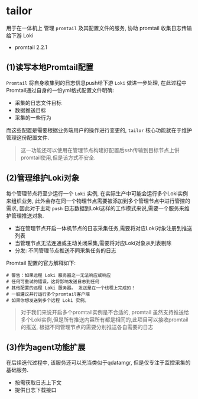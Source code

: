 # tailor

用于在一体机上 管理 `promtail` 及其配置文件的服务, 协助 promtail 收集日志传输给下游 Loki

- promtail 2.2.1

## (1)读写本地Promtail配置

`Promtail` 将自身收集到的日志信息push给下游 `Loki` 做进一步处理, 在此过程中Promtail通过自身的一份yml格式配置文件明确:

- 采集的日志文件目标
- 数据推送目标
- 采集的一些行为

而这些配置是需要根据业务端用户的操作进行变更的, `tailor` 核心功能就在于维护管理这份配置文件.

> 这一功能还可以使用在管理节点构建好配置后ssh传输到目标节点上供promtail使用,但是该方式不安全.

## (2)管理维护Loki对象

每个管理节点将至少运行一个 `Loki` 实例, 在实际生产中可能会运行多个Loki实例来组织业务, 此外会存在同一个物理节点需要被添加到多个管理节点中进行管控的需求, 因此对于主动 `push` 日志数据到Loki这样的工作模式来说,需要一个服务来维护管理推送对象.

- 当在管理节点开启一体机节点的日志采集任务,需要将对应Loki对象注册到推送列表
- 当管理节点无法连通或主动关闭采集,需要将对应Loki对象从列表剔除
- 分发: 不同管理节点推送不同采集任务的日志

Promtail 配置的官方解释如下:

```
# 警告：如果远程 Loki 服务器之一无法响应或响应
# 任何可重试的错误，这将影响发送日志到任何
# 其他配置的远程 Loki 服务器。 发送是在一个线程上完成的！
# 一般建议并行运行多个promtail客户端
# 如果你想发送到多个远程 Loki 实例。
```

> 对于我们来说开启多个promtail实例是不合适的, promtail 虽然支持推送给多个Loki实例,但是所有推送内容所有都是相同的,此项目可以接收promtail的推送, 根据不同管理节点的需要分别推送各自需要的日志

## (3)作为agent功能扩展

在后续迭代过程中, 该服务还可以充当类似于qdatamgr, 但是仅专注于监控采集的基础服务.

- 按需获取日志上下文
- 提供日志下载接口

